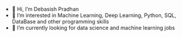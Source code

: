 - 👋 Hi, I’m Debasish Pradhan
- 👀 I’m interested in Machine Learning, Deep Learning, Python, SQL, DataBase and other programming skills
- 🌱 I’m currently looking for data science and machine learning jobs

<!---
pradhandebasish2046/pradhandebasish2046 is a ✨ special ✨ repository because its `README.md` (this file) appears on your GitHub profile.
You can click the Preview link to take a look at your changes.
--->
